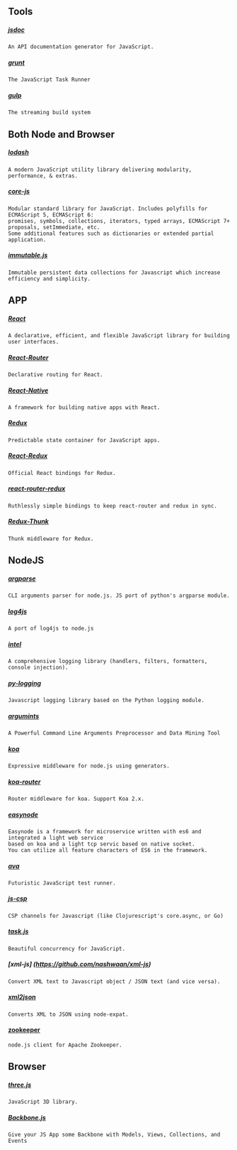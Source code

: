 
## Tools

##### [jsdoc](https://github.com/jsdoc3/jsdoc)
    An API documentation generator for JavaScript.

##### [grunt](https://github.com/gruntjs/grunt)
    The JavaScript Task Runner

##### [gulp](https://github.com/gulpjs/gulp)
    The streaming build system


## Both Node and Browser

##### [lodash](https://github.com/lodash/lodash)
    A modern JavaScript utility library delivering modularity, performance, & extras.

##### [core-js](https://github.com/zloirock/core-js)
    Modular standard library for JavaScript. Includes polyfills for ECMAScript 5, ECMAScript 6:
    promises, symbols, collections, iterators, typed arrays, ECMAScript 7+ proposals, setImmediate, etc.
    Some additional features such as dictionaries or extended partial application.

##### [immutable.js](https://github.com/facebook/immutable-js)
    Immutable persistent data collections for Javascript which increase efficiency and simplicity.


## APP

##### [React](https://facebook.github.io/react)
    A declarative, efficient, and flexible JavaScript library for building user interfaces.

##### [React-Router](https://github.com/ReactTraining/react-router)
    Declarative routing for React.

##### [React-Native](http://facebook.github.io/react-native)
    A framework for building native apps with React.

##### [Redux](http://redux.js.org)
    Predictable state container for JavaScript apps.

##### [React-Redux](https://github.com/reactjs/react-redux)
    Official React bindings for Redux.

##### [react-router-redux](https://github.com/reactjs/react-router-redux)
    Ruthlessly simple bindings to keep react-router and redux in sync.

##### [Redux-Thunk](https://github.com/gaearon/redux-thunk)
    Thunk middleware for Redux.


## NodeJS

##### [argparse](https://github.com/nodeca/argparse)
    CLI arguments parser for node.js. JS port of python's argparse module.

##### [log4js](https://github.com/nomiddlename/log4js-node)
    A port of log4js to node.js

##### [intel](https://github.com/seanmonstar/intel)
    A comprehensive logging library (handlers, filters, formatters, console injection).

##### [py-logging](https://github.com/jose-pleonasm/py-logging)
    Javascript logging library based on the Python logging module.

##### [argumints](https://github.com/decoded4620/argumints)
    A Powerful Command Line Arguments Preprocessor and Data Mining Tool

##### [koa](https://github.com/koajs/koa)
    Expressive middleware for node.js using generators.

##### [koa-router](https://github.com/alexmingoia/koa-router)
    Router middleware for koa. Support Koa 2.x.

##### [easynode](https://github.com/easynode/easynode)
    Easynode is a framework for microservice written with es6 and integrated a light web service
    based on koa and a light tcp servic based on native socket.
    You can utilize all feature characters of ES6 in the framework.

##### [ava](https://github.com/avajs/ava)
    Futuristic JavaScript test runner.

##### [js-csp](https://github.com/ubolonton/js-csp)
    CSP channels for Javascript (like Clojurescript's core.async, or Go)

##### [task.js](https://github.com/mozilla/task.js)
    Beautiful concurrency for JavaScript.

##### [xml-js] (https://github.com/nashwaan/xml-js)
    Convert XML text to Javascript object / JSON text (and vice versa).

##### [xml2json](https://github.com/buglabs/node-xml2json)
    Converts XML to JSON using node-expat.

#### [zookeeper](https://github.com/yfinkelstein/node-zookeeper)
    node.js client for Apache Zookeeper.

## Browser
##### [three.js](https://github.com/mrdoob/three.js)
    JavaScript 3D library.

##### [Backbone.js](https://github.com/jashkenas/backbone)
    Give your JS App some Backbone with Models, Views, Collections, and Events
